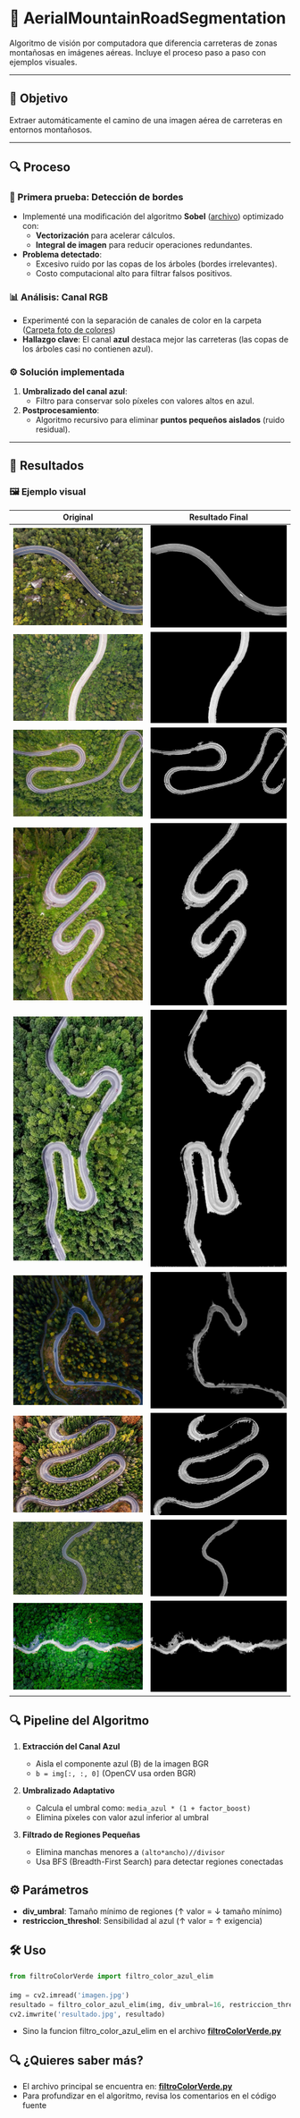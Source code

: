 # 🚁 AerialMountainRoadSegmentation  

Algoritmo de visión por computadora que diferencia carreteras de zonas montañosas en imágenes aéreas. Incluye el proceso paso a paso con ejemplos visuales.  

---

## 🎯 Objetivo  
Extraer automáticamente el camino de una imagen aérea de carreteras en entornos montañosos.  

---

## 🔍 Proceso  

### 📌 Primera prueba: Detección de bordes  
- Implementé una modificación del algoritmo **Sobel** ([archivo](sobelObtimizado.py)) optimizado con:  
  - **Vectorización** para acelerar cálculos.  
  - **Integral de imagen** para reducir operaciones redundantes.  
- **Problema detectado**:  
  - Excesivo ruido por las copas de los árboles (bordes irrelevantes).  
  - Costo computacional alto para filtrar falsos positivos.  

### 📊 Análisis: Canal RGB  
- Experimenté con la separación de canales de color en la carpeta ([Carpeta foto de colores](fotosColores))
- **Hallazgo clave**: El canal **azul** destaca mejor las carreteras (las copas de los árboles casi no contienen azul).  

### ⚙️ Solución implementada  
1. **Umbralizado del canal azul**:  
   - Filtro para conservar solo píxeles con valores altos en azul.  
2. **Postprocesamiento**:  
   - Algoritmo recursivo para eliminar **puntos pequeños aislados** (ruido residual).  

---

## 📌 Resultados  
### 🖼️ Ejemplo visual  
| Original | Resultado Final |  
|----------|-----------------|  
| ![Original](ejemplos/foto1.jpg) | ![Resultado](ejemplos/foto1_edit.jpg) |
| ![Original](ejemplos/foto2.jpg) | ![Resultado](ejemplos/foto2_edit.jpg) |  
| ![Original](ejemplos/foto3.jpg) | ![Resultado](ejemplos/foto3_edit.jpg) |
| ![Original](ejemplos/foto4.jpg) | ![Resultado](ejemplos/foto4_edit.jpg) |
| ![Original](ejemplos/foto5.jpg) | ![Resultado](ejemplos/foto5_edit.jpg) | 
| ![Original](ejemplos/foto6.jpg) | ![Resultado](ejemplos/foto6_edit.jpg) | 
| ![Original](ejemplos/foto7.jpg) | ![Resultado](ejemplos/foto7_edit.jpg) | 
| ![Original](ejemplos/foto8.jpg) | ![Resultado](ejemplos/foto8_edit.jpg) | 
| ![Original](ejemplos/foto9.jpg) | ![Resultado](ejemplos/foto9_edit.jpg) |

## 🔍 Pipeline del Algoritmo

1. **Extracción del Canal Azul**
   - Aisla el componente azul (B) de la imagen BGR
   - `b = img[:, :, 0]` (OpenCV usa orden BGR)

2. **Umbralizado Adaptativo**
   - Calcula el umbral como: `media_azul * (1 + factor_boost)`
   - Elimina píxeles con valor azul inferior al umbral

3. **Filtrado de Regiones Pequeñas**
   - Elimina manchas menores a `(alto*ancho)//divisor`
   - Usa BFS (Breadth-First Search) para detectar regiones conectadas

## ⚙️ Parámetros
- **div_umbral**: Tamaño mínimo de regiones (↑ valor = ↓ tamaño mínimo)
- **restriccion_threshol**: Sensibilidad al azul (↑ valor = ↑ exigencia)

## 🛠️ Uso
```python
from filtroColorVerde import filtro_color_azul_elim

img = cv2.imread('imagen.jpg')
resultado = filtro_color_azul_elim(img, div_umbral=16, restriccion_threshold=0.7)
cv2.imwrite('resultado.jpg', resultado)
```
- Sino la funcion filtro_color_azul_elim en el archivo **[filtroColorVerde.py](filtroColorVerde.py)**

## 🔍 ¿Quieres saber más?
- El archivo principal se encuentra en: **[filtroColorVerde.py](filtroColorVerde.py)**
- Para profundizar en el algoritmo, revisa los comentarios en el código fuente
